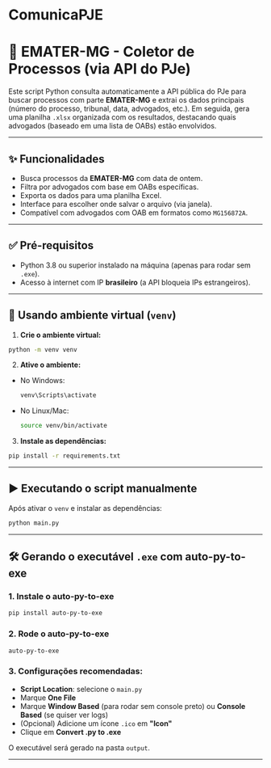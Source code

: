 # ComunicaPJE

# 📄 EMATER-MG - Coletor de Processos (via API do PJe)

Este script Python consulta automaticamente a API pública do PJe para buscar processos com parte **EMATER-MG** e extrai os dados principais (número do processo, tribunal, data, advogados, etc.). Em seguida, gera uma planilha `.xlsx` organizada com os resultados, destacando quais advogados (baseado em uma lista de OABs) estão envolvidos.

---

## ✨ Funcionalidades

- Busca processos da **EMATER-MG** com data de ontem.
- Filtra por advogados com base em OABs específicas.
- Exporta os dados para uma planilha Excel.
- Interface para escolher onde salvar o arquivo (via janela).
- Compatível com advogados com OAB em formatos como `MG156872A`.

---

## ✅ Pré-requisitos

- Python 3.8 ou superior instalado na máquina (apenas para rodar sem `.exe`).
- Acesso à internet com IP **brasileiro** (a API bloqueia IPs estrangeiros).

---

## 🐍 Usando ambiente virtual (`venv`)

1. **Crie o ambiente virtual:**

```bash
python -m venv venv
```

2. **Ative o ambiente:**

- No Windows:
  ```bash
  venv\Scripts\activate
  ```

- No Linux/Mac:
  ```bash
  source venv/bin/activate
  ```

3. **Instale as dependências:**

```bash
pip install -r requirements.txt
```

---

## ▶️ Executando o script manualmente

Após ativar o `venv` e instalar as dependências:

```bash
python main.py
```

---

## 🛠 Gerando o executável `.exe` com auto-py-to-exe

### 1. Instale o auto-py-to-exe

```bash
pip install auto-py-to-exe
```

### 2. Rode o auto-py-to-exe

```bash
auto-py-to-exe
```

### 3. Configurações recomendadas:

- **Script Location**: selecione o `main.py`
- Marque **One File**
- Marque **Window Based** (para rodar sem console preto) ou **Console Based** (se quiser ver logs)
- (Opcional) Adicione um ícone `.ico` em **"Icon"**
- Clique em **Convert .py to .exe**

O executável será gerado na pasta `output`.

---
